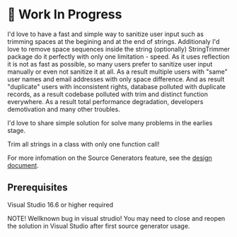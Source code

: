 🚧 Work In Progress 
========

I'd love to have a fast and simple way to sanitize user input such as trimming spaces at the begining and at the end of strings. Additionaly I'd love to remove space sequences inside the string (optionally)
StringTrimmer package do it perfectly with only one limitation - speed. As it uses reflection it is not as fast as possible, so many users prefer to sanitize user input manually or even not sanitize it at all.
As a result multiple users with "same" user names and email addresses with only space difference. And as result "duplicate" users with inconsistent rights, database polluted with duplicate records, as a result
codebase polluted with trim and distinct function everywhere. As a result total performance degradation, developers demotivation and many other troubles.

I'd love to share simple solution for solve many problems in the earlies stage.

Trim all strings in a class with only one function call!
 
For more infomation on the Source Generators feature, see the [design document](https://github.com/dotnet/roslyn/blob/main/docs/features/source-generators.md).

Prerequisites
-----

Visual Studio 16.6 or higher required

NOTE!
Wellknown bug in visual strudio!
You may need to close and reopen the solution in Visual Studio after first source generator usage.
